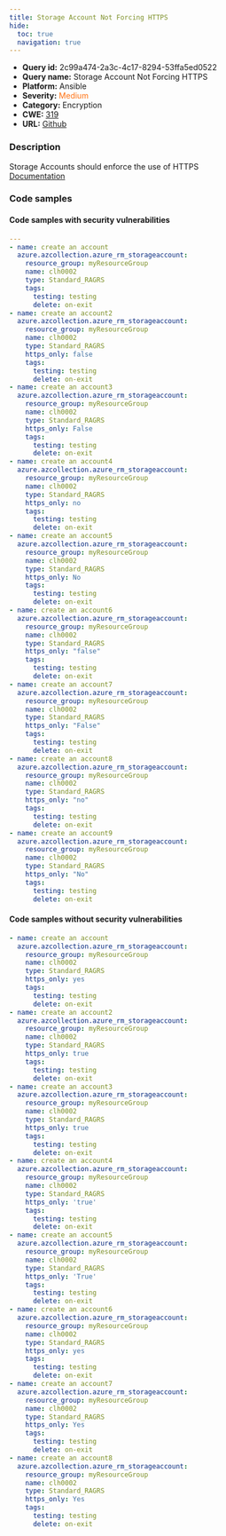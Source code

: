 ```yaml
---
title: Storage Account Not Forcing HTTPS
hide:
  toc: true
  navigation: true
---
```


<style>
  .highlight .hll {
    background-color: #ff171742;
  }
  .md-content {
    max-width: 1100px;
    margin: 0 auto;
  }
</style>

-   **Query id:** 2c99a474-2a3c-4c17-8294-53ffa5ed0522
-   **Query name:** Storage Account Not Forcing HTTPS
-   **Platform:** Ansible
-   **Severity:** <span style="color:#ff7213">Medium</span>
-   **Category:** Encryption
-   **CWE:** <a href="https://cwe.mitre.org/data/definitions/319.html" onclick="newWindowOpenerSafe(event, 'https://cwe.mitre.org/data/definitions/319.html')">319</a>
-   **URL:** [Github](https://github.com/Checkmarx/kics/tree/master/assets/queries/ansible/azure/storage_account_not_forcing_https)

### Description
Storage Accounts should enforce the use of HTTPS<br>
[Documentation](https://docs.ansible.com/ansible/latest/collections/azure/azcollection/azure_rm_storageaccount_module.html#parameter-https_only)

### Code samples
#### Code samples with security vulnerabilities
```yaml title="Positive test num. 1 - yaml file" hl_lines="33 3 69 42 78 15 51 24 60"
---
- name: create an account
  azure.azcollection.azure_rm_storageaccount:
    resource_group: myResourceGroup
    name: clh0002
    type: Standard_RAGRS
    tags:
      testing: testing
      delete: on-exit
- name: create an account2
  azure.azcollection.azure_rm_storageaccount:
    resource_group: myResourceGroup
    name: clh0002
    type: Standard_RAGRS
    https_only: false
    tags:
      testing: testing
      delete: on-exit
- name: create an account3
  azure.azcollection.azure_rm_storageaccount:
    resource_group: myResourceGroup
    name: clh0002
    type: Standard_RAGRS
    https_only: False
    tags:
      testing: testing
      delete: on-exit
- name: create an account4
  azure.azcollection.azure_rm_storageaccount:
    resource_group: myResourceGroup
    name: clh0002
    type: Standard_RAGRS
    https_only: no
    tags:
      testing: testing
      delete: on-exit
- name: create an account5
  azure.azcollection.azure_rm_storageaccount:
    resource_group: myResourceGroup
    name: clh0002
    type: Standard_RAGRS
    https_only: No
    tags:
      testing: testing
      delete: on-exit
- name: create an account6
  azure.azcollection.azure_rm_storageaccount:
    resource_group: myResourceGroup
    name: clh0002
    type: Standard_RAGRS
    https_only: "false"
    tags:
      testing: testing
      delete: on-exit
- name: create an account7
  azure.azcollection.azure_rm_storageaccount:
    resource_group: myResourceGroup
    name: clh0002
    type: Standard_RAGRS
    https_only: "False"
    tags:
      testing: testing
      delete: on-exit
- name: create an account8
  azure.azcollection.azure_rm_storageaccount:
    resource_group: myResourceGroup
    name: clh0002
    type: Standard_RAGRS
    https_only: "no"
    tags:
      testing: testing
      delete: on-exit
- name: create an account9
  azure.azcollection.azure_rm_storageaccount:
    resource_group: myResourceGroup
    name: clh0002
    type: Standard_RAGRS
    https_only: "No"
    tags:
      testing: testing
      delete: on-exit

```


#### Code samples without security vulnerabilities
```yaml title="Negative test num. 1 - yaml file"
- name: create an account
  azure.azcollection.azure_rm_storageaccount:
    resource_group: myResourceGroup
    name: clh0002
    type: Standard_RAGRS
    https_only: yes
    tags:
      testing: testing
      delete: on-exit
- name: create an account2
  azure.azcollection.azure_rm_storageaccount:
    resource_group: myResourceGroup
    name: clh0002
    type: Standard_RAGRS
    https_only: true
    tags:
      testing: testing
      delete: on-exit
- name: create an account3
  azure.azcollection.azure_rm_storageaccount:
    resource_group: myResourceGroup
    name: clh0002
    type: Standard_RAGRS
    https_only: true
    tags:
      testing: testing
      delete: on-exit
- name: create an account4
  azure.azcollection.azure_rm_storageaccount:
    resource_group: myResourceGroup
    name: clh0002
    type: Standard_RAGRS
    https_only: 'true'
    tags:
      testing: testing
      delete: on-exit
- name: create an account5
  azure.azcollection.azure_rm_storageaccount:
    resource_group: myResourceGroup
    name: clh0002
    type: Standard_RAGRS
    https_only: 'True'
    tags:
      testing: testing
      delete: on-exit
- name: create an account6
  azure.azcollection.azure_rm_storageaccount:
    resource_group: myResourceGroup
    name: clh0002
    type: Standard_RAGRS
    https_only: yes
    tags:
      testing: testing
      delete: on-exit
- name: create an account7
  azure.azcollection.azure_rm_storageaccount:
    resource_group: myResourceGroup
    name: clh0002
    type: Standard_RAGRS
    https_only: Yes
    tags:
      testing: testing
      delete: on-exit
- name: create an account8
  azure.azcollection.azure_rm_storageaccount:
    resource_group: myResourceGroup
    name: clh0002
    type: Standard_RAGRS
    https_only: Yes
    tags:
      testing: testing
      delete: on-exit

```
